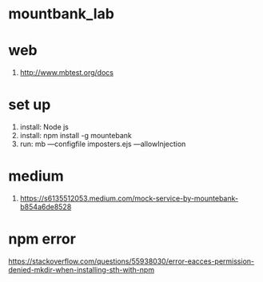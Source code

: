 # mountbank_lab
# web
1. http://www.mbtest.org/docs
# set up
1. install: Node js
2. install: npm install -g mountebank
3. run: mb —configfile imposters.ejs —allowInjection

# medium
1. https://s6135512053.medium.com/mock-service-by-mountebank-b854a6de8528

# npm error
https://stackoverflow.com/questions/55938030/error-eacces-permission-denied-mkdir-when-installing-sth-with-npm
